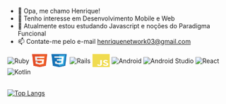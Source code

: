 - 👋 Opa, me chamo Henrique!
- 👀 Tenho interesse em Desenvolvimento Mobile e Web
- 🌱 Atualmente estou estudando Javascript e noções do Paradigma Funcional
- 📫 Contate-me pelo e-mail henriquenetwork03@gmail.com

<div style="display: inline_block">
  <img align="center" alt="Ruby" height="30" width="40" src="https://cdn.jsdelivr.net/gh/devicons/devicon/icons/ruby/ruby-plain.svg">
  <img align="center" alt="HTML" height="30" width="40" src="https://raw.githubusercontent.com/devicons/devicon/master/icons/html5/html5-original.svg">
  <img align="center" alt="CSS" height="30" width="40" src="https://raw.githubusercontent.com/devicons/devicon/master/icons/css3/css3-original.svg">
  <img align="center" alt="Rails" height="30" width="40" src="https://cdn.jsdelivr.net/gh/devicons/devicon/icons/rails/rails-plain.svg">
  <img align="center" alt="Js" height="30" width="40" src="https://raw.githubusercontent.com/devicons/devicon/master/icons/javascript/javascript-plain.svg">
  <img align="center" alt="Android" height="30" width="40" src="https://cdn.jsdelivr.net/gh/devicons/devicon/icons/android/android-plain.svg">
  <img align="center" alt="Android Studio" height="30" width="40" src="https://cdn.jsdelivr.net/gh/devicons/devicon/icons/androidstudio/androidstudio-original.svg">
  <img align="center" alt="React" height="30" width="40" src="https://cdn.jsdelivr.net/gh/devicons/devicon/icons/react/react-original.svg">
  <img align="center" alt="Kotlin" height="30" width="40" src="https://cdn.jsdelivr.net/gh/devicons/devicon/icons/kotlin/kotlin-plain.svg">   
</div><br>

[![Top Langs](https://github-readme-stats.vercel.app/api/top-langs/?username=henrique-souza76&layout=compact&theme=dark)](https://github.com/henrique-souza76/github-readme-stats)
